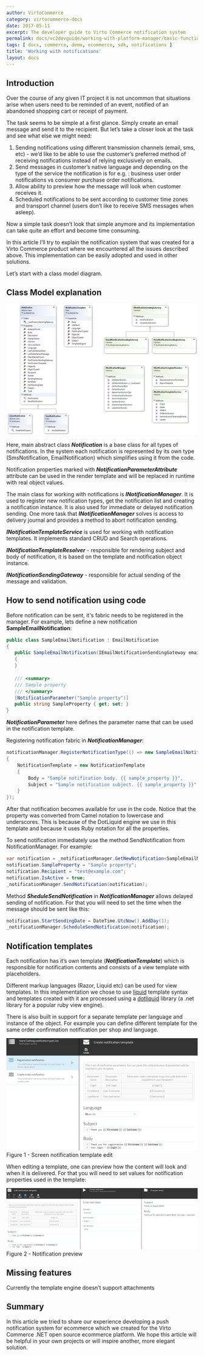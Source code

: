```yaml
---
author: VirtoCommerce
category: virtocommerce-docs
date: 2017-05-11
excerpt: The developer guide to Virto Commerce notification system
permalink: docs/vc2devguide/working-with-platform-manager/basic-functions/working-with-notifications
tags: [ docs, commerce, demo, ecommerce, sdk, notifications ]
title: 'Working with notifications'
layout: docs
---
```

## Introduction

Over the course of any given IT project it is not uncommon that situations arise when users need to be reminded of an event, notified of an abandoned shopping cart or receipt of payment.

The task seems to be simple at a first glance. Simply create an email message and send it to the recipient. But let’s take a closer look at the task and see what else we might need:
1. Sending notifications using different transmission channels (email, sms, etc) - we’d like to be able to use the customer’s preferred method of receiving notifications instead of relying exclusively on emails.
1. Send messages in customer’s native language and depending on the type of the service the notification is for e.g. : business user order notifications vs consumer purchase order notifications.
1. Allow ability to preview how the message will look when customer receives it.
1. Scheduled notifications to be sent according to customer time zones and transport channel (users don’t like to receive SMS messages when asleep).

Now a simple task doesn’t look that simple anymore and its implementation can take quite an effort and become time consuming.

In this article I’ll try to explain the notification system that was created for a Virto Commerce product where we encountered all the issues described above. This implementation can be easily adopted and used in other solutions.

Let’s start with a class model diagram.

## Class Model explanation

![](../../../../assets/images/docs/working-with-notifications-cd.png)

Here, main abstract class ***Notification*** is a base class for all types of notifications. In the system each notification is represented by its own type (SmsNotification, EmailNotification) which simplifies using it from the code.

Notification properties marked with ***NotificationParameterAttribute*** attribute can be used in the render template and will be replaced in runtime with real object values.

The main class for working with notifications is ***INotificationManager***. It is used to register new notification types, get the notification list and creating a notification instance. It is also used for immediate or delayed notification sending. One more task that ***INotificationManager*** solves is access to delivery journal and provides a method to abort notification sending.

***INotificationTemplateService*** is used for working with notification templates. It implements standard CRUD and Search operations.

***INotificationTemplateResolver*** - responsible for rendering subject and body of notification, it is based on the template and notification object instance.

***INotificationSendingGateway*** - responsible for actual sending of the message and validation.

## How to send notification using code

Before notification can be sent, it's fabric needs to be registered in the manager. For example, lets define a new notification **SampleEmailNotification**:

```C#
public class SampleEmailNotification : EmailNotification
{
   public SampleEmailNotification(IEmailNotificationSendingGateway emailNotificationSendingGateway) : base(emailNotificationSendingGateway)
   {
   }

   /// <summary>
   /// Sample property
   /// </summary>
   [NotificationParameter("Sample property")]
   public string SampleProperty { get; set; }
}
```

***NotificationParameter*** here defines the parameter name that can be used in the notification template.

Registering notification fabric in ***NotificationManager***:

```C#
notificationManager.RegisterNotificationType(() => new SampleEmailNotification (container.Resolve<IEmailNotificationSendingGateway>())
{
    NotificationTemplate = new NotificationTemplate
    {
        Body = "Sample notification body. {{ sample_property }}",
        Subject = "Sample notification subject. {{ sample_property }}"
    }
});
```

After that notification becomes available for use in the code. Notice that the property was converted from Camel notation to lowercase and underscores. This is because of the DotLiquid engine we use in this template and because it uses Ruby notation for all the properties.

To send notification immediately use the method SendNotification from NotificationManager. For example:

```C#
var notification = _notificationManager.GetNewNotification<SampleEmailNotification>();
notification.SampleProperty = "Sample property";
notification.Recipient = "test@example.com";
notification.IsActive = true;
_notificationManager.SendNotification(notification);
```

Method ***SheduleSendNotification*** in ***NotificationManager*** allows delayed sending of notification. For that you will need to set the time when the message should be sent like this:

```C#
notification.StartSendingDate = DateTime.UtcNow().AddDay(1);
_notificationManager.ScheduleSendNotification(notification);
```

## Notification templates

Each notification has it’s own template (***NotificationTemplate***) which is responsible for notification contents and consists of a view template with placeholders.

Different markup languages (Razor, Liquid etc) can be used for view templates. In this implementation we chose to use [liquid](http://liquidmarkup.org) template syntax and templates created with it are processed using a [dotliquid](http://dotliquidmarkup.org) library (a .net library for a popular ruby view engine).

There is also built in support for a separate template per language and instance of the object. For example you can define different template for the same order confirmation notification per shop and language.


![](../../../../assets/images/docs/working-with-notifications-fig-1.png)
Figure 1 - Screen notification template edit

When editing a template, one can preview how the content will look and when it is delivered. For that you will need to set values for notification properties used in the template:


![](../../../../assets/images/docs/working-with-notifications-fig-2.png)
Figure 2 - Notification preview

## Missing features

Currently the template engine doesn’t support attachments

## Summary
In this article we tried to share our experience developing a push notification system for ecommerce which we created for the Virto Commerce .NET open source ecommerce platform. We hope this article will be helpful in your own projects or will inspire another, more elegant solution.
